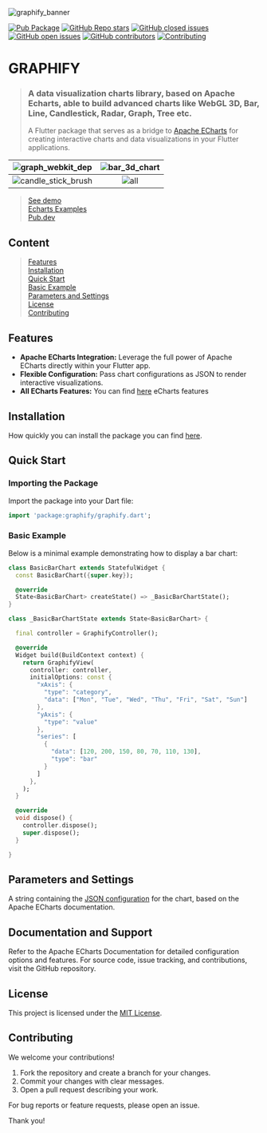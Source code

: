 ![graphify_banner](https://github.com/user-attachments/assets/ff14b1f9-c1f6-4684-ad3e-8ce0b822b7d2)

<a href="https://pub.dartlang.org/packages/graphify"><img alt="Pub Package" src="https://img.shields.io/pub/v/graphify.svg"></a>
<a href="https://pub.dev/packages/graphify"><img alt="GitHub Repo stars" src="https://img.shields.io/github/stars/warioddly/graphify"></a>
<a href="https://githubc.com/warioddly/graphify/issues?q=is%3Aissue+is%3Aclosed"><img src="https://img.shields.io/github/issues-closed-raw/warioddly/graphify" alt="GitHub closed issues"></a>
<a href="https://githubc.com/warioddly/graphify/issues"><img src="https://img.shields.io/github/issues/warioddly/graphify" alt="GitHub open issues"></a>
<a href="https://github.com/warioddly/graphify/graphs/contributors"><img alt="GitHub contributors" src="https://img.shields.io/github/contributors/warioddly/graphify"></a>
<a href="https://github.com/warioddly/graphify/issues"><img src="https://img.shields.io/badge/contributions-welcome-brightgreen.svg?style=flat" alt="Contributing"></a>

# GRAPHIFY
> ### A data visualization charts library, based on Apache Echarts, able to build advanced charts like WebGL 3D, Bar, Line, Candlestick, Radar, Graph, Tree  etc.
> A Flutter package that serves as a bridge to [Apache ECharts](https://echarts.apache.org/) for creating interactive charts and data visualizations in your Flutter applications.

| ![graph_webkit_dep](https://github.com/user-attachments/assets/2ce1808d-a542-4295-9e3a-4918bcf6053e)   | ![bar_3d_chart](https://github.com/user-attachments/assets/6d50d560-ee8e-4f39-99c4-dc271ba2556c) |
|:--------------------------------------------------------------------:|:--------------------------------------------------------------------:|
| ![candle_stick_brush](https://github.com/user-attachments/assets/668c6fef-4068-48d8-9a49-fe00c47ef946) | ![all](https://github.com/user-attachments/assets/f5890466-0d33-47a2-8603-44b152188814) |

> [See demo](https://warioddly.github.io/graphify/) <br />
> [Echarts Examples](https://echarts.apache.org/examples/en/index.html) <br />
> [Pub.dev](https://pub.dev/packages/graphify/versions) <br />

## Content
> [Features](/README.md#features) <br />
> [Installation](/README.md#installation) <br />
> [Quick Start](/README.md#quick-start) <br />
> [Basic Example](/README.md#basic-example) <br />
> [Parameters and Settings](/README.md#parameters-and-settings) <br />
> [License](/README.md#license) <br />
> [Contributing](/README.md#contributing) <br />


## Features

- **Apache ECharts Integration:** Leverage the full power of Apache ECharts directly within your Flutter app.
- **Flexible Configuration:** Pass chart configurations as JSON to render interactive visualizations.
- **All ECharts Features:** You can find [here](https://echarts.apache.org/en/feature.html) eCharts features


## Installation
How quickly you can install the package you can find [here](https://pub.dev/packages/graphify/install).

## Quick Start
### Importing the Package
Import the package into your Dart file:

```dart
import 'package:graphify/graphify.dart';
```
### Basic Example
Below is a minimal example demonstrating how to display a bar chart:
```dart
class BasicBarChart extends StatefulWidget {
  const BasicBarChart({super.key});

  @override
  State<BasicBarChart> createState() => _BasicBarChartState();
}

class _BasicBarChartState extends State<BasicBarChart> {

  final controller = GraphifyController();

  @override
  Widget build(BuildContext context) {
    return GraphifyView(
      controller: controller,
      initialOptions: const {
        "xAxis": {
          "type": "category",
          "data": ["Mon", "Tue", "Wed", "Thu", "Fri", "Sat", "Sun"]
        },
        "yAxis": {
          "type": "value"
        },
        "series": [
          {
            "data": [120, 200, 150, 80, 70, 110, 130],
            "type": "bar"
          }
        ]
      },
    );
  }

  @override
  void dispose() {
    controller.dispose();
    super.dispose();
  }

}
```

## Parameters and Settings
A string containing the [JSON configuration](https://echarts.apache.org/en/option.html#title) for the chart, based on the Apache ECharts documentation.

## Documentation and Support
Refer to the Apache ECharts Documentation for detailed configuration options and features.
For source code, issue tracking, and contributions, visit the GitHub repository.

## License
This project is licensed under the [MIT License](https://github.com/warioddly/graphify/blob/main/LICENSE).

## Contributing
We welcome your contributions!

1. Fork the repository and create a branch for your changes.
2. Commit your changes with clear messages.
3. Open a pull request describing your work.

For bug reports or feature requests, please open an issue.

Thank you!
